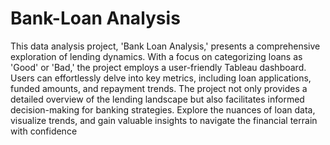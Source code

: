 # Bank-Loan Analysis
This data analysis project, 'Bank Loan Analysis,' presents a comprehensive exploration of lending dynamics. With a focus on categorizing loans as 'Good' or 'Bad,' the project employs a user-friendly Tableau dashboard. Users can effortlessly delve into key metrics, including loan applications, funded amounts, and repayment trends. The project not only provides a detailed overview of the lending landscape but also facilitates informed decision-making for banking strategies. Explore the nuances of loan data, visualize trends, and gain valuable insights to navigate the financial terrain with confidence
